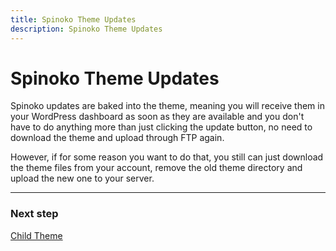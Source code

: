 ```yaml
---
title: Spinoko Theme Updates
description: Spinoko Theme Updates
---
```


# Spinoko Theme Updates

Spinoko updates are baked into the theme, meaning you will receive them in your WordPress dashboard as soon as they are available and you don't have to do anything more than just clicking the update button, no need to download the theme and upload through FTP again.

However, if for some reason you want to do that, you still can just download the theme files from your account, remove the old theme directory and upload the new one to your server.

---

### Next step

[Child Theme](/docs/spinoko/child-theme/)
